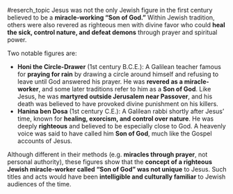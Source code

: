 #reserch_topic
Jesus was not the only Jewish figure in the first century believed to be a **miracle-working “Son of God.”** Within Jewish tradition, others were also revered as righteous men with divine favor who could **heal the sick, control nature, and defeat demons** through prayer and spiritual power.

Two notable figures are:

- **Honi the Circle-Drawer** (1st century B.C.E.): A Galilean teacher famous for **praying for rain** by drawing a circle around himself and refusing to leave until God answered his prayer. He was **revered as a miracle-worker**, and some later traditions refer to him as a **Son of God**. Like Jesus, he was **martyred outside Jerusalem near Passover**, and his death was believed to have provoked divine punishment on his killers.
- **Hanina ben Dosa** (1st century C.E.): A Galilean rabbi shortly after Jesus’ time, known for **healing, exorcism, and control over nature**. He was deeply **righteous** and believed to be especially close to God. A heavenly voice was said to have called him **Son of God**, much like the Gospel accounts of Jesus.

Although different in their methods (e.g. **miracles through prayer**, not personal authority), these figures show that the **concept of a righteous Jewish miracle-worker called “Son of God” was not unique** to Jesus. Such titles and acts would have been **intelligible and culturally familiar** to Jewish audiences of the time.